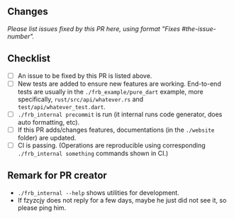 ## Changes

_Please list issues fixed by this PR here, using format "Fixes #the-issue-number"._

## Checklist

- [ ] An issue to be fixed by this PR is listed above.
- [ ] New tests are added to ensure new features are working. End-to-end tests are usually in the `./frb_example/pure_dart` example, more specifically, `rust/src/api/whatever.rs` and `test/api/whatever_test.dart`.
- [ ] `./frb_internal precommit` is run (it internal runs code generator, does auto formatting, etc).
- [ ] If this PR adds/changes features, documentations (in the `./website` folder) are updated.
- [ ] CI is passing. (Operations are reproducible using corresponding `./frb_internal something` commands shown in CI.)

## Remark for PR creator

- `./frb_internal --help` shows utilities for development.
- If fzyzcjy does not reply for a few days, maybe he just did not see it, so please ping him.
